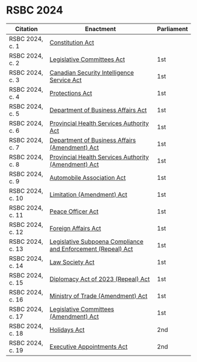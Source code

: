 # RSBC 2024

| Citation         | Enactment                                                               | Parliament |
| ---------------- | ----------------------------------------------------------------------- | ---------- |
| RSBC 2024, c. 1  | [Constitution Act](./1.md)                                              |            |
| RSBC 2024, c. 2  | [Legislative Committees Act](./2.md)                                    | 1st        |
| RSBC 2024, c. 3  | [Canadian Security Intelligence Service Act](./3.md)                    | 1st        |
| RSBC 2024, c. 4  | [Protections Act](./4.md)                                               | 1st        |
| RSBC 2024, c. 5  | [Department of Business Affairs Act](./5.md)                            | 1st        |
| RSBC 2024, c. 6  | [Provincial Health Services Authority Act](./6.md)                      | 1st        |
| RSBC 2024, c. 7  | [Department of Business Affairs (Amendment) Act](./7.md)                | 1st        |
| RSBC 2024, c. 8  | [Provincial Health Services Authority (Amendment) Act](./8.md)          | 1st        |
| RSBC 2024, c. 9  | [Automobile Association Act](./9.md)                                    | 1st        |
| RSBC 2024, c. 10 | [Limitation (Amendment) Act](./10.md)                                   | 1st        |
| RSBC 2024, c. 11 | [Peace Officer Act](./11.md)                                            | 1st        |
| RSBC 2024, c. 12 | [Foreign Affairs Act](./12.md)                                          | 1st        |
| RSBC 2024, c. 13 | [Legislative Subpoena Compliance and Enforcement (Repeal) Act](./13.md) | 1st        |
| RSBC 2024, c. 14 | [Law Society Act](./14.md)                                              | 1st        |
| RSBC 2024, c. 15 | [Diplomacy Act of 2023 (Repeal) Act](./15.md)                           | 1st        |
| RSBC 2024, c. 16 | [Ministry of Trade (Amendment) Act](./16.md)                            | 1st        |
| RSBC 2024, c. 17 | [Legislative Committees (Amendment) Act](./17.md)                       | 1st        |
| RSBC 2024, c. 18 | [Holidays Act](./18.md)                                                 | 2nd        |
| RSBC 2024, c. 19 | [Executive Appointments Act](./19.md)                                   | 2nd        |
